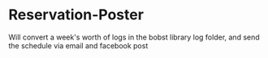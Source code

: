 # Reservation-Poster
Will convert a week's worth of logs in the bobst library log folder, and send the schedule via email and facebook post
